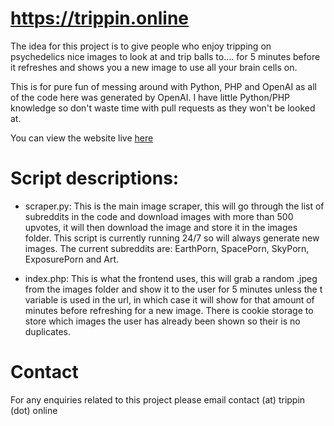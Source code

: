 # https://trippin.online   
The idea for this project is to give people who enjoy tripping on psychedelics nice images to look at and trip balls to.... for 5 minutes before it refreshes and shows you a new image to use all your brain cells on. 

This is for pure fun of messing around with Python, PHP and OpenAI as all of the code here was generated by OpenAI. I have little Python/PHP knowledge so don't waste time with pull requests as they won't be looked at.

You can view the website live [here](https://trippin.online)

# Script descriptions:
- scraper.py:
This is the main image scraper, this will go through the list of subreddits in the code and download images with more than 500 upvotes, it will then download the image and store it in the images folder.
This script is currently running 24/7 so will always generate new images. The current subreddits are: EarthPorn, SpacePorn, SkyPorn, ExposurePorn and Art.
 
- index.php:
This is what the frontend uses, this will grab a random .jpeg from the images folder and show it to the user for 5 minutes unless the t variable is used in the url, in which case it will show for that amount of minutes before refreshing for a new image.
There is cookie storage to store which images the user has already been shown so their is no duplicates.

# Contact
For any enquiries related to this project please email contact (at) trippin (dot) online
